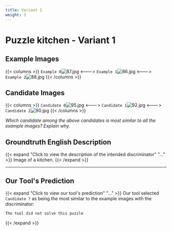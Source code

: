 ```yaml
---
title: Variant 1
weight: 3
---
```


# Puzzle kitchen - Variant 1

## Example Images
{{< columns >}}
`Example 0`![87.jpg](/natscene_data/images/87.jpg)
<--->
`Example 1`![86.jpg](/natscene_data/images/86.jpg)
<--->
`Example 2`![88.jpg](/natscene_data/images/88.jpg)
{{< /columns >}}

## Candidate Images
{{< columns >}}
`Candidate 0`![95.jpg](/natscene_data/images/95.jpg)
<--->
`Candidate 1`![92.jpg](/natscene_data/images/92.jpg)
<--->
`Candidate 2`![90.jpg](/natscene_data/images/90.jpg)
{{< /columns >}}

*Which candidate among the above candidates is most similar to all the example images? Explain why.*

## Groundtruth English Description

{{< expand "Click to view the description of the intended discriminator" "..." >}}
Image of a kitchen.
{{< /expand >}}

---



## Our Tool's Prediction

{{< expand "Click to view our tool's prediction" "..." >}}
Our tool selected `Candidate ?` as being the most similar to the example images with the discriminator:
```plaintext
The tool did not solve this puzzle
```
{{< /expand >}}

